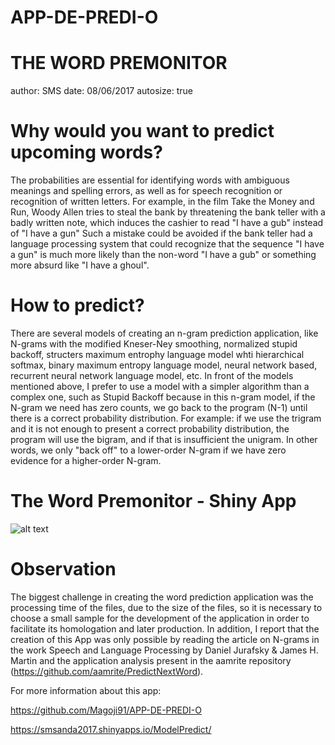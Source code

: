 # APP-DE-PREDI-O

THE WORD PREMONITOR     
========================================================
author: SMS
date: 08/06/2017
autosize: true

Why would you want to predict upcoming words?
========================================================

The probabilities are essential for identifying words with ambiguous meanings and spelling errors, as well as for speech recognition or recognition of written letters. For example, in the film Take the Money and Run, Woody Allen tries to steal the bank by threatening the bank teller with a badly written note, which induces the cashier to read "I have a gub" instead of "I have a gun" Such a mistake could be avoided if the bank teller had a language processing system that could recognize that the sequence "I have a gun" is much more likely than the non-word "I have a gub" or something more absurd like "I have a ghoul".

How to predict?
========================================================
There are several models of creating an n-gram prediction application, like N-grams with the modified Kneser-Ney smoothing, normalized stupid backoff, structers maximum entrophy language model whti hierarchical softmax, binary maximum entropy language model, neural network based, recurrent neural network language model, etc. In front of the models mentioned above, I prefer to use a model with a simpler algorithm than a complex one, such as Stupid Backoff because in this n-gram model, if the N-gram we need has zero counts, we go back to the program (N-1) until there is a correct probability distribution. For example: if we use the trigram and it is not enough to present a correct probability distribution, the program will use the bigram, and if that is insufficient the unigram. In other words, we only "back off" to a lower-order N-gram if we have zero evidence for a higher-order N-gram.

The Word Premonitor - Shiny App
========================================================
![alt text](shiny.png)

Observation
========================================================
The biggest challenge in creating the word prediction application was the processing time of the files, due to the size of the files, so it is necessary to choose a small sample for the development of the application in order to facilitate its homologation and later production. In addition, I report that the creation of this App was only possible by reading the article on N-grams in the work Speech and Language Processing by Daniel Jurafsky & James H. Martin and the application analysis present in the aamrite repository (https://github.com/aamrite/PredictNextWord).

For more information about this app: 

https://github.com/Magoji91/APP-DE-PREDI-O

https://smsanda2017.shinyapps.io/ModelPredict/
